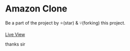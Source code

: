 # Amazon Clone

Be a part of the project by ⭐️(star) & ⑂(forking) this project.

[Live View](https://omrajsharma.github.io/acciojob-amazon-clone/) 

thanks sir
